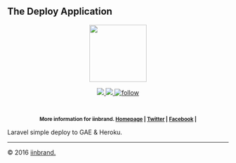 ## The Deploy Application

<p align="center">
    <img src="https://cdn.iinb.ga/img/logo/logox120.svg"height="130">
</p>
<p align="center">

<a href="#">
    <img src="https://img.shields.io/badge/iinbrand-app-1ab691.svg?style=flat">
</a>

<a href="">
    <img src="https://img.shields.io/github/tag/iinbrand/iinbrand-deploy.svg?style=flat&label=version">
</a>

<a href="https://twitter.com/intent/follow?ref_src=twsrc%5Etfw&region=follow_link&screen_name=iinbrand&tw_p=followbutton">
    <img src="https://img.shields.io/twitter/follow/iinbrand.svg?style=social"alt="follow">
</a>

</p>

<br>

<p align="center"><sup><strong>More information for iinbrand. 
    <a href="https://iinbrand.com/">Homepage</a> | 
    <a href="https://iinb.ga/tw">Twitter</a> |
    <a href="https://iinb.ga/fb">Facebook</a> |
</strong></sup>
</p>


Laravel simple deploy to GAE & Heroku.


---
© 2016 [iinbrand.][link-iinbrand]


[logo]: https://cdn.iinb.ga/img/logo/logox32.svg "Logo"
[banner]: https://cdn.iinb.ga/img/logo/logox120.svg#center "Logo banner"

[img-version]: https://img.shields.io/github/tag/iinbrand/iinbrand.svg?style=flat&label=version
[img-iinbrand]: https://img.shields.io/badge/iinbrand-about-1ab691.svg?style=flat
[img-travis]: https://travis-ci.org/iinbrand/iinbrand.svg?branch=gh-pages
[img-twitter]: https://img.shields.io/twitter/follow/iinbrand.svg?style=social

[link-iinbrand]: https://iinbrand.com
[link-repo]: https://github.com/iinbrand/iinbrand/tree/gh-pages
[link-travis]: https://travis-ci.org/iinbrand/iinbrand
[link-twitter]: https://twitter.com/intent/follow?ref_src=twsrc%5Etfw&region=follow_link&screen_name=iinbrand&tw_p=followbutton
[link-about]: http://about.iinbrand.com
[link-app]: http://app.iinbrand.com
